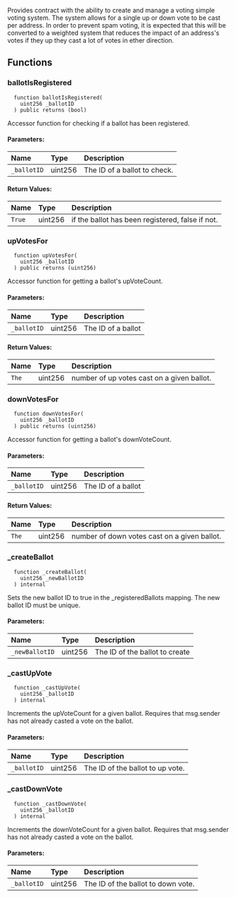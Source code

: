 
Provides contract with the ability to create and manage a voting simple
voting system. The system allows for a single up or down vote to be cast per
address. In order to prevent spam voting, it is expected that this will be
converted to a weighted system that reduces the impact of an address's votes
if they up they cast a lot of votes in ether direction.

## Functions
### ballotIsRegistered
```solidity
  function ballotIsRegistered(
    uint256 _ballotID
  ) public returns (bool)
```

Accessor function for checking if a ballot has been registered.

#### Parameters:
| Name | Type | Description                                                          |
| :--- | :--- | :------------------------------------------------------------------- |
|`_ballotID` | uint256 | The ID of a ballot to check.

#### Return Values:
| Name                           | Type          | Description                                                                  |
| :----------------------------- | :------------ | :--------------------------------------------------------------------------- |
|`True`| uint256 | if the ballot has been registered, false if not.
### upVotesFor
```solidity
  function upVotesFor(
    uint256 _ballotID
  ) public returns (uint256)
```

Accessor function for getting a ballot's upVoteCount.

#### Parameters:
| Name | Type | Description                                                          |
| :--- | :--- | :------------------------------------------------------------------- |
|`_ballotID` | uint256 | The ID of a ballot

#### Return Values:
| Name                           | Type          | Description                                                                  |
| :----------------------------- | :------------ | :--------------------------------------------------------------------------- |
|`The`| uint256 | number of up votes cast on a given ballot.
### downVotesFor
```solidity
  function downVotesFor(
    uint256 _ballotID
  ) public returns (uint256)
```

Accessor function for getting a ballot's downVoteCount.

#### Parameters:
| Name | Type | Description                                                          |
| :--- | :--- | :------------------------------------------------------------------- |
|`_ballotID` | uint256 | The ID of a ballot

#### Return Values:
| Name                           | Type          | Description                                                                  |
| :----------------------------- | :------------ | :--------------------------------------------------------------------------- |
|`The`| uint256 | number of down votes cast on a given ballot.
### _createBallot
```solidity
  function _createBallot(
    uint256 _newBallotID
  ) internal
```

Sets the new ballot ID to true in the _registeredBallots
mapping. The new ballot ID must be unique.

#### Parameters:
| Name | Type | Description                                                          |
| :--- | :--- | :------------------------------------------------------------------- |
|`_newBallotID` | uint256 | The ID of the ballot to create

### _castUpVote
```solidity
  function _castUpVote(
    uint256 _ballotID
  ) internal
```

Increments the upVoteCount for a given ballot. Requires
that msg.sender has not already casted a vote on the ballot.

#### Parameters:
| Name | Type | Description                                                          |
| :--- | :--- | :------------------------------------------------------------------- |
|`_ballotID` | uint256 | The ID of the ballot to up vote.

### _castDownVote
```solidity
  function _castDownVote(
    uint256 _ballotID
  ) internal
```

Increments the downVoteCount for a given ballot. Requires
that msg.sender has not already casted a vote on the ballot.

#### Parameters:
| Name | Type | Description                                                          |
| :--- | :--- | :------------------------------------------------------------------- |
|`_ballotID` | uint256 | The ID of the ballot to down vote.

